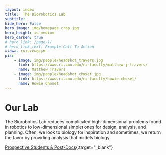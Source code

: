 ```yaml
---
layout: index
title:  The Biorobotics Lab
subtitle: 
hide_hero: False
hero_image: img/homepage_crop.jpg
hero_height: is-medium
hero_darken: true
# hero_link: /page-1/
# hero_link_text: Example Call To Action
video: tGJvrKFQcpM
pis:
    - image: img/people/headshot_travers.jpg
      link: https://www.ri.cmu.edu/ri-faculty/matthew-j-travers/
      name: Matthew Travers
    - image: img/people/headshot_choset.jpg
      link: https://www.ri.cmu.edu/ri-faculty/howie-choset/
      name: Howie Choset
---
```


# Our Lab

The Biorobotics Lab reduces complicated high-dimensional problems found in robotics to low-dimensional simpler ones for design, analysis, and planning. Often, we look to biology for inspiration and sometimes, we return the favor by providing analysis that models biology.

[Prospective Students & Post-Docs](http://www.cs.cmu.edu/~choset/prospective.html){:target="_blank"} 

<!-- 
[![Howie Choset](/img/people/headshot_choset.jpg)](https://www.jetbrains.com/?from=bulma-clean-theme)
[![Matthew Travers](/img/people/headshot_travers.jpg)](https://www.ri.cmu.edu/ri-faculty/matthew-j-travers/) -->